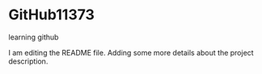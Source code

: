 # GitHub11373
learning github

I am editing the README file. Adding some more details about the project description.
